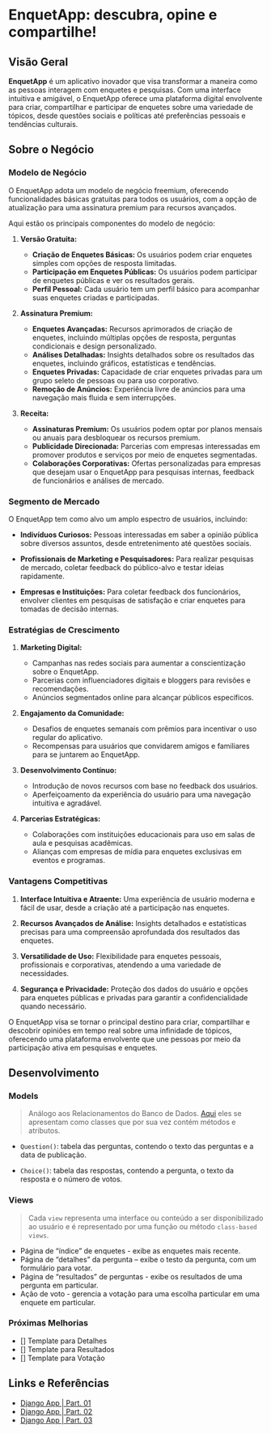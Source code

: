 # EnquetApp: descubra, opine e compartilhe!

## Visão Geral

**EnquetApp** é um aplicativo inovador que visa transformar a maneira como as pessoas interagem com enquetes e pesquisas. Com uma interface intuitiva e amigável, o EnquetApp oferece uma plataforma digital envolvente para criar, compartilhar e participar de enquetes sobre uma variedade de tópicos, desde questões sociais e políticas até preferências pessoais e tendências culturais.

## Sobre o Negócio
### Modelo de Negócio

O EnquetApp adota um modelo de negócio freemium, oferecendo funcionalidades básicas gratuitas para todos os usuários, com a opção de atualização para uma assinatura premium para recursos avançados.

Aqui estão os principais componentes do modelo de negócio:

1. **Versão Gratuita:**
   - **Criação de Enquetes Básicas:** Os usuários podem criar enquetes simples com opções de resposta limitadas.
   - **Participação em Enquetes Públicas:** Os usuários podem participar de enquetes públicas e ver os resultados gerais.
   - **Perfil Pessoal:** Cada usuário tem um perfil básico para acompanhar suas enquetes criadas e participadas.

2. **Assinatura Premium:**
   - **Enquetes Avançadas:** Recursos aprimorados de criação de enquetes, incluindo múltiplas opções de resposta, perguntas condicionais e design personalizado.
   - **Análises Detalhadas:** Insights detalhados sobre os resultados das enquetes, incluindo gráficos, estatísticas e tendências.
   - **Enquetes Privadas:** Capacidade de criar enquetes privadas para um grupo seleto de pessoas ou para uso corporativo.
   - **Remoção de Anúncios:** Experiência livre de anúncios para uma navegação mais fluida e sem interrupções.

3. **Receita:**
   - **Assinaturas Premium:** Os usuários podem optar por planos mensais ou anuais para desbloquear os recursos premium.
   - **Publicidade Direcionada:** Parcerias com empresas interessadas em promover produtos e serviços por meio de enquetes segmentadas.
   - **Colaborações Corporativas:** Ofertas personalizadas para empresas que desejam usar o EnquetApp para pesquisas internas, feedback de funcionários e análises de mercado.

### Segmento de Mercado

O EnquetApp tem como alvo um amplo espectro de usuários, incluindo:

- **Indivíduos Curiosos:** Pessoas interessadas em saber a opinião pública sobre diversos assuntos, desde entretenimento até questões sociais.
  
- **Profissionais de Marketing e Pesquisadores:** Para realizar pesquisas de mercado, coletar feedback do público-alvo e testar ideias rapidamente.
  
- **Empresas e Instituições:** Para coletar feedback dos funcionários, envolver clientes em pesquisas de satisfação e criar enquetes para tomadas de decisão internas.

### Estratégias de Crescimento

1. **Marketing Digital:**
   - Campanhas nas redes sociais para aumentar a conscientização sobre o EnquetApp.
   - Parcerias com influenciadores digitais e bloggers para revisões e recomendações.
   - Anúncios segmentados online para alcançar públicos específicos.

2. **Engajamento da Comunidade:**
   - Desafios de enquetes semanais com prêmios para incentivar o uso regular do aplicativo.
   - Recompensas para usuários que convidarem amigos e familiares para se juntarem ao EnquetApp.

3. **Desenvolvimento Contínuo:**
   - Introdução de novos recursos com base no feedback dos usuários.
   - Aperfeiçoamento da experiência do usuário para uma navegação intuitiva e agradável.

4. **Parcerias Estratégicas:**
   - Colaborações com instituições educacionais para uso em salas de aula e pesquisas acadêmicas.
   - Alianças com empresas de mídia para enquetes exclusivas em eventos e programas.

### Vantagens Competitivas

1. **Interface Intuitiva e Atraente:** Uma experiência de usuário moderna e fácil de usar, desde a criação até a participação nas enquetes.

2. **Recursos Avançados de Análise:** Insights detalhados e estatísticas precisas para uma compreensão aprofundada dos resultados das enquetes.

3. **Versatilidade de Uso:** Flexibilidade para enquetes pessoais, profissionais e corporativas, atendendo a uma variedade de necessidades.

4. **Segurança e Privacidade:** Proteção dos dados do usuário e opções para enquetes públicas e privadas para garantir a confidencialidade quando necessário.

O EnquetApp visa se tornar o principal destino para criar, compartilhar e descobrir opiniões em tempo real sobre uma infinidade de tópicos, oferecendo uma plataforma envolvente que une pessoas por meio da participação ativa em pesquisas e enquetes.

## Desenvolvimento

### Models

> Análogo aos Relacionamentos do Banco de Dados. [Aqui](./enquete/models.py) eles se apresentam como classes que por sua vez contém métodos e atributos.

- `Question()`: tabela das perguntas, contendo o texto das perguntas e a data de publicação.

- `Choice()`: tabela das respostas, contendo a pergunta, o texto da resposta e o número de votos.

### Views

> Cada `view` representa uma interface ou conteúdo a ser disponibilizado ao usuário e é representado por uma função ou método `class-based views`.

- Página de “índice” de enquetes - exibe as enquetes mais recente.
- Página de “detalhes” da pergunta – exibe o testo da pergunta, com um formulário para votar.
- Página de “resultados” de perguntas - exibe os resultados de uma pergunta em particular.
- Ação de voto - gerencia a votação para uma escolha particular em uma enquete em particular.

### Próximas Melhorias

- [] Template para Detalhes
- [] Template para Resultados
- [] Template para Votação

## Links e Referências

- [Django App | Part. 01](https://docs.djangoproject.com/pt-br/5.0/intro/tutorial01/)
- [Django App | Part. 02](https://docs.djangoproject.com/pt-br/5.0/intro/tutorial02/)
- [Django App | Part. 03](https://docs.djangoproject.com/pt-br/5.0/intro/tutorial03/#raising-a-404-error)
